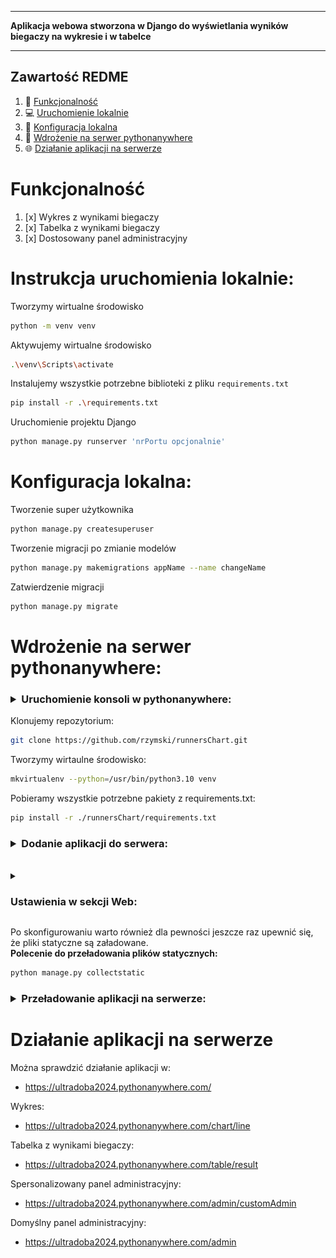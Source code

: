 ___
**Aplikacja webowa stworzona w Django do wyświetlania wyników biegaczy na wykresie i w tabelce**
___

## Zawartość REDME
1. :runner: [Funkcjonalność](#funkcjonalność)
2. :computer: [Uruchomienie lokalnie](#I=instrukcja-uruchomienia-lokalnie)
3. :wrench: [Konfiguracja lokalna](#konfiguracja-lokalna)
4. :satellite: [Wdrożenie na serwer pythonanywhere](#wdrozenie-na-serwer-pythonanywhere)
5. :globe_with_meridians: [Działanie aplikacji na serwerze](#dzialanie-aplikacji-na-serwerze)

# Funkcjonalność
1) [x] Wykres z wynikami biegaczy
2) [x] Tabelka z wynikami biegaczy
3) [x] Dostosowany panel administracyjny


# Instrukcja uruchomienia lokalnie:
Tworzymy wirtualne środowisko
```sh
python -m venv venv
```

Aktywujemy wirtualne środowisko
```sh
.\venv\Scripts\activate
```
Instalujemy wszystkie potrzebne biblioteki z pliku `requirements.txt`
```sh
pip install -r .\requirements.txt
```

Uruchomienie projektu Django
```sh
python manage.py runserver 'nrPortu opcjonalnie'
```

# Konfiguracja lokalna:
Tworzenie super użytkownika
```sh
python manage.py createsuperuser
```

Tworzenie migracji po zmianie modelów
```sh
python manage.py makemigrations appName --name changeName
```

Zatwierdzenie migracji
```sh
python manage.py migrate  
```

# Wdrożenie na serwer pythonanywhere:
<h3><details>
    <summary>Uruchomienie konsoli w pythonanywhere:</summary>
        W sekcji **`Consoles`**<br/>
        Uruchamiamy konsole:        
        <img src="redmeImages/launchConsole.png?raw=true" alt="uruchomienie konsoli w pythonanywhere">
</details></h3>

Klonujemy repozytorium:
```sh
git clone https://github.com/rzymski/runnersChart.git
```

Tworzymy wirtaulne środowisko:
```sh
mkvirtualenv --python=/usr/bin/python3.10 venv
```

Pobieramy wszystkie potrzebne pakiety z requirements.txt:
```sh
pip install -r ./runnersChart/requirements.txt
```

<h3><details>
    <summary>Dodanie aplikacji do serwera:</summary>
        Add a new web app --> ... --> Manual Configuration --> Python 3.10 --> ...<br/>
        <img src="redmeImages/addApplication.png?raw=true" alt="Dodanie aplikacji do serwera">
</details></h3><br/>

<details>
<summary><h3>Ustawienia w sekcji Web:</h3></summary>
  <br/>Source code: /home/nazwaUzytkownika/runnersChart (nazwa głównego folderu projektu i nazwa repozytorium na github-ie) <br/>
  <br/>Working directory: /home/nazwaUzytkownika <br/>
  <br/>Virtualenv: /home/nazwaUzytkownika/.virtualenvs/venv <br/>
  <br/>Static files: <br/>
  &emsp; URL: /static/ <br/>
  &emsp; DIRECTORY: /home/nazwaUzytkownika/runnersChart/static <br/><br/>
    
WSGI configuration file:
```python
import os
import sys
path = os.path.expanduser('~/runnersChart')
if path not in sys.path:
    sys.path.insert(0, path)
os.environ['DJANGO_SETTINGS_MODULE'] = 'runProject.settings'
from django.core.wsgi import get_wsgi_application
from django.contrib.staticfiles.handlers import StaticFilesHandler
application = StaticFilesHandler(get_wsgi_application())
```
<br/><img src="redmeImages/webSettings.png?raw=true" alt="Ustawienia aplikacji na serwerze">
</details>

Po skonfigurowaniu warto również dla pewności jeszcze raz upewnić się, że pliki statyczne są załadowane.<br/>
**Polecenie do przeładowania plików statycznych:**
```sh
python manage.py collectstatic
```

<h3><details>
    <summary>Przeładowanie aplikacji na serwerze:</summary>
        <img src="redmeImages/reloadSide.png?raw=true" alt="Przeladowanie aplikacji na serwerze">
</details></h3>

# Działanie aplikacji na serwerze
Można sprawdzić działanie aplikacji w:  
- https://ultradoba2024.pythonanywhere.com/

Wykres:
- https://ultradoba2024.pythonanywhere.com/chart/line

Tabelka z wynikami biegaczy:
- https://ultradoba2024.pythonanywhere.com/table/result

Spersonalizowany panel administracyjny:
- https://ultradoba2024.pythonanywhere.com/admin/customAdmin

Domyślny panel administracyjny:
- https://ultradoba2024.pythonanywhere.com/admin
